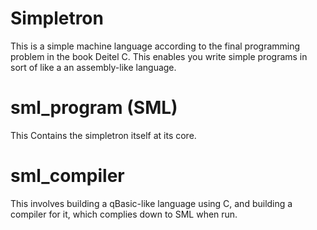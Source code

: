 # Simpletron

This is a simple machine language according to the final programming problem in the book Deitel C.
This enables you write simple programs in sort of like a an assembly-like language.

# sml_program (SML)
This Contains the simpletron itself at its core.

# sml_compiler
This involves building a qBasic-like language using C, and building a compiler for it, which complies down to SML when run.

